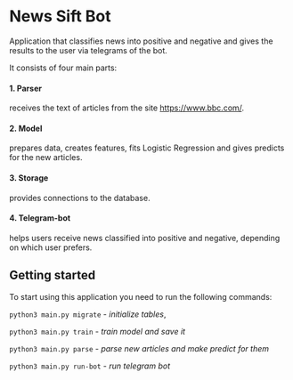 # News Sift Bot

Application that classifies news into positive and negative and gives the results to the user via telegrams of the bot.

It consists of four main parts:

#### 1. Parser

receives the text of articles from the site https://www.bbc.com/.

#### 2. Model

prepares data, creates features, fits Logistic Regression and gives predicts for the new articles.

#### 3. Storage

provides connections to the database.

#### 4. Telegram-bot

helps users receive news classified into positive and negative, depending on which user prefers.


## Getting started

To start using this application you need to run the following commands:

`python3 main.py migrate` - *initialize tables*,

`python3 main.py train` - *train model and save it*

`python3 main.py parse` - *parse new articles and make predict for them*

`python3 main.py run-bot` - *run telegram bot*